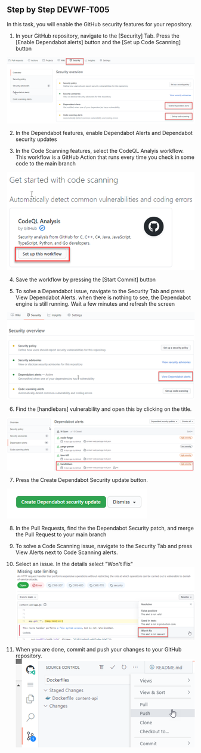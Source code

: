 ## Step by Step DEVWF-T005

In this task, you will enable the GitHub security features for your repository.

1. In your GitHub repository, navigate to the [Security] Tab. Press the [Enable Dependabot alerts] button and the [Set up Code Scanning] button

![](images/securityfeatures.png)

2. In the Dependabot features, enable Dependabot Alerts and Dependabot security updates

3. In the Code Scanning features, select the CodeQL Analyis workflow. This workflow is a GitHub Action that runs every time you check in some code to the main branch

![](images/CodeQLAction.png)

4. Save the workflow by pressing the [Start Commit] button

5. To solve a Dependabot issue, navigate to the Security Tab and press View Dependabot Alerts. when there is nothing to see, the Dependabot engine is still running. Wait a few minutes and refresh the screen

![](images/2020-10-05-12-51-55.png)

6. Find the [handlebars] vulnerability and open this by clicking on the title.

![](images/handlebars.png)

7. Press the Create Dependabot Security update button. 

![](images/2020-10-05-13-03-26.png)

8. In the Pull Requests, find the the Dependabot Security patch, and merge the Pull Request to your main branch

9. To solve a Code Scanning issue, navigate to the Security Tab and press View Alerts next to Code Scanning alerts. 

10. Select an issue. In the details select "Won't Fix"
![](images/2020-10-05-13-10-25.png)

11. When you are done, commit and push your changes to your GitHub repository.
![](images/commitandpush.png)